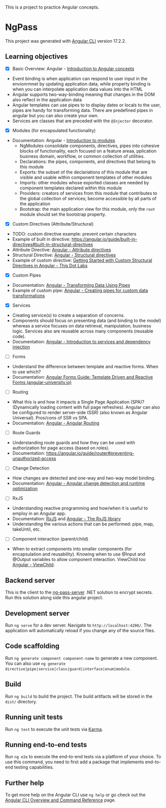 This is a project to practice Angular concepts.

# NgPass

This project was generated with [Angular CLI](https://github.com/angular/angular-cli) version 17.2.2.

## Learning objectives
- [X] Basic Overview: Angular - [Introduction to Angular concepts](https://angular.io/guide/architecture)
 - Event binding is when application can respond to user input in the envionrmnet by updating application data, while property binding is when you can interpolate application data values into the HTML
 - Angular supports two-way-binding meaning that changes in the DOM also reflect in the application data
 - Angular templates can use pipes to to display dates or locals to the user, pipes are handy for transforming data. There are predefined pipes in angular but you can also create your own.
 - Services are classes that are preceded with the `@Injector` decorator.
- [X] Modules (for encapsulated functionality)
- Documentation: Angular - [Introduction to modules](https://angular.io/guide/architecture-modules)
    - NgModules consolidate components, directives, pipes into cohesive blocks of functionality, each focused on a feature areaa, pplication business domain, workflow, or common collection of utilities.
    - Declarations: the pipes, components, and directives that belong to this module
    - Exports: the subset of the declariations of this module that are visible and usable within component templates of other modules
    - Imports: other modules whose exported classes are needed by component templates declared within this module
    - Providers: creators of services from this module that contributes to the global collection of services; become accessible by all parts of the application
    - Bootstrap: the main application view for this module, only the `root` module should set the bootstrap property.
- [X] Custom Directives (Attribute/Structural)
- TODO: custom directive example: prevent certain characters
- Example of built in directive: https://angular.io/guide/built-in-directives#built-in-structural-directives
- Attribute Directive: [Angular - Attribute directives](https://angular.io/guide/attribute-directives)
- Structural Directive: [Angular - Structural directives](https://angular.io/guide/structural-directives)
- Example of custom directive: [Getting Started with Custom Structural Directives in Angular - This Dot Labs](https://www.thisdot.co/blog/getting-started-with-custom-structural-directives-in-angular)
- [X] Custom Pipes
- Documentation: [Angular - Transforming Data Using Pipes](https://angular.io/guide/pipes)
- Example of custom pipe: [Angular - Creating pipes for custom data transformations](https://angular.io/guide/pipes-custom-data-trans)
- [X] Services
- Creating service(s) to create a separation of concerns.
- Components should focus on presenting data (and binding to the model) whereas a service focuses on data retrieval, manipulation, business logic. Services also are reusable across many components (reusable code).
- Documentation: [Angular - Introduction to services and dependency injection](https://angular.io/guide/architecture-services)
- [ ] Forms
- Understand the difference between template and reactive forms. When to use which?
- Documentation: [Angular Forms Guide: Template Driven and Reactive Forms (angular-university.io)](https://blog.angular-university.io/introduction-to-angular-2-forms-template-driven-vs-model-driven/)
- [ ] Routing
 - What this is and how it impacts a Single Page Application (SPA)? (Dynamically loading content with full page refreshes). Angular can also be configured to render server-side (SSR) (also known as Angular Universal). Pros/cons of SSR vs SPA.
 - Documentation: [Angular - Angular Routing](https://angular.io/guide/routing-overview)
- [ ] Route Guards
- Understanding route guards and how they can be used with authorization for page access (based on roles).
- Documentation: https://angular.io/guide/router#preventing-unauthorized-access
- [ ] Change Detection
- How changes are detected and one-way and two-way model binding.
- Documentation: [Angular - Angular change detection and runtime optimization](https://angular.io/guide/change-detection)
- [ ] RxJS
- Understanding reactive programming and how/when it is useful to employ in an Angular app.
- Documentation: [RxJS](https://rxjs.dev/) and [Angular - The RxJS library](https://angular.io/guide/rx-library)
- Understanding the various actions that can be performed: pipe, map, takeUntil, etc.
- [ ] Component interaction (parent/child)
- When to extract components into smaller components (for encapsulation and reusability). Knowing when to use @Input and @Output variables to allow component interaction. ViewChild too [Angular - ViewChild](https://angular.io/api/core/ViewChild).

## Backend server
This is the client to the [ng-pass-server](https://github.com/stephencharette/ng-pass-server) .NET solution to encrypt secrets. Run this solution along side this angular project.

## Development server

Run `ng serve` for a dev server. Navigate to `http://localhost:4200/`. The application will automatically reload if you change any of the source files.

## Code scaffolding

Run `ng generate component component-name` to generate a new component. You can also use `ng generate directive|pipe|service|class|guard|interface|enum|module`.

## Build

Run `ng build` to build the project. The build artifacts will be stored in the `dist/` directory.

## Running unit tests

Run `ng test` to execute the unit tests via [Karma](https://karma-runner.github.io).

## Running end-to-end tests

Run `ng e2e` to execute the end-to-end tests via a platform of your choice. To use this command, you need to first add a package that implements end-to-end testing capabilities.

## Further help

To get more help on the Angular CLI use `ng help` or go check out the [Angular CLI Overview and Command Reference](https://angular.io/cli) page.

